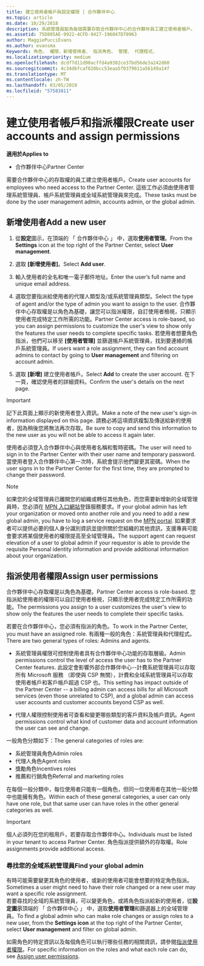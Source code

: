 ```yaml
---
title: 建立使用者帳戶與設定權限 | 合作夥伴中心
ms.topic: article
ms.date: 10/29/2018
description: 系統管理員能為每個需要存取合作夥伴中心的合作夥伴員工建立使用者帳戶。
ms.assetid: 75D805AE-9922-4CFD-9427-196047D70963
author: MaggiePucciEvans
ms.author: evansma
Keywords: 角色、 權限，新增使用者、 指派角色、 管理、 代理程式，
ms.localizationpriority: medium
ms.openlocfilehash: dcdf7d11d90acffd4a9302ce37bd56de3a242d60
ms.sourcegitcommit: 4c34d6fcaf020bcc53eaa5f0379011a56149a14f
ms.translationtype: MT
ms.contentlocale: zh-TW
ms.lasthandoff: 03/05/2019
ms.locfileid: "57583811"
---
```

# <a name="create-user-accounts-and-assign-permissions"></a><span data-ttu-id="9b6c5-104">建立使用者帳戶和指派權限</span><span class="sxs-lookup"><span data-stu-id="9b6c5-104">Create user accounts and assign permissions</span></span>

<span data-ttu-id="9b6c5-105">**適用於**</span><span class="sxs-lookup"><span data-stu-id="9b6c5-105">**Applies to**</span></span>

-  <span data-ttu-id="9b6c5-106">合作夥伴中心</span><span class="sxs-lookup"><span data-stu-id="9b6c5-106">Partner Center</span></span>

<span data-ttu-id="9b6c5-107">需要合作夥伴中心的存取權的員工建立使用者帳戶。</span><span class="sxs-lookup"><span data-stu-id="9b6c5-107">Create user accounts for employees who need access to the Partner Center.</span></span> <span data-ttu-id="9b6c5-108">這些工作必須由使用者管理系統管理員、帳戶系統管理員或全域系統管理員來完成。</span><span class="sxs-lookup"><span data-stu-id="9b6c5-108">These tasks must be done by the user management admin, accounts admin, or the global admin.</span></span> 


## <a name="add-a-new-user"></a><span data-ttu-id="9b6c5-109">新增使用者</span><span class="sxs-lookup"><span data-stu-id="9b6c5-109">Add a new user</span></span>

1. <span data-ttu-id="9b6c5-110">從**設定**圖示，在頂端的 「 合作夥伴中心 」 中，選取**使用者管理**。</span><span class="sxs-lookup"><span data-stu-id="9b6c5-110">From the **Settings** icon at the top right of the Partner Center, select **User management**.</span></span>

2.  <span data-ttu-id="9b6c5-111">選取 **\[新增使用者\]**。</span><span class="sxs-lookup"><span data-stu-id="9b6c5-111">Select **Add user**.</span></span>

3.  <span data-ttu-id="9b6c5-112">輸入使用者的全名和唯一電子郵件地址。</span><span class="sxs-lookup"><span data-stu-id="9b6c5-112">Enter the user’s full name and unique email address.</span></span>

4.  <span data-ttu-id="9b6c5-113">選取您要指派給使用者的代理人類型及/或系統管理員類型。</span><span class="sxs-lookup"><span data-stu-id="9b6c5-113">Select the type of agent and/or the type of admin you want to assign to the user.</span></span> <span data-ttu-id="9b6c5-114">合作夥伴中心存取權是以角色為基礎，讓您可以指派權限，自訂使用者檢視，只顯示使用者完成特定工作所需的功能。</span><span class="sxs-lookup"><span data-stu-id="9b6c5-114">Partner Center access is role-based, so you can assign permissions to customize the user's view to show only the features the user needs to complete specific tasks.</span></span>  <span data-ttu-id="9b6c5-115">若使用者想要角色指派，他們可以移至 **\[使用者管理\]** 並篩選帳戶系統管理員，找到要連絡的帳戶系統管理員。</span><span class="sxs-lookup"><span data-stu-id="9b6c5-115">If users want a role assignment, they can find account admins to contact by going to **User management** and filtering on account admin.</span></span>

5.  <span data-ttu-id="9b6c5-116">選取 **\[新增\]** 建立使用者帳戶。</span><span class="sxs-lookup"><span data-stu-id="9b6c5-116">Select **Add** to create the user account.</span></span> <span data-ttu-id="9b6c5-117">在下一頁，確認使用者的詳細資料。</span><span class="sxs-lookup"><span data-stu-id="9b6c5-117">Confirm the user's details on the next page.</span></span>

> [!IMPORTANT]  
> <span data-ttu-id="9b6c5-118">記下此頁面上顯示的新使用者登入資訊。</span><span class="sxs-lookup"><span data-stu-id="9b6c5-118">Make a note of the new user's sign-in information displayed on this page.</span></span> <span data-ttu-id="9b6c5-119">請務必將這項資訊複製及傳送給新的使用者，因為稍後您將無法再次存取。</span><span class="sxs-lookup"><span data-stu-id="9b6c5-119">Be sure to copy and send this information to the new user as you will not be able to access it again later.</span></span> 

<span data-ttu-id="9b6c5-120">使用者必須登入合作夥伴中心與使用者名稱和暫時密碼。</span><span class="sxs-lookup"><span data-stu-id="9b6c5-120">The user will need to sign in to the Partner Center with their user name and temporary password.</span></span> <span data-ttu-id="9b6c5-121">當使用者登入合作夥伴中心第一次時，系統會提示他們變更其密碼。</span><span class="sxs-lookup"><span data-stu-id="9b6c5-121">When the user signs in to the Partner Center for the first time, they are prompted to change their password.</span></span> 

> [!NOTE]  
>  <span data-ttu-id="9b6c5-122">如果您的全域管理員已離開您的組織或轉任其他角色，而您需要新增新的全域管理員時，您必須在 [MPN 入口網站](https://partner.microsoft.com/support)登錄服務要求。</span><span class="sxs-lookup"><span data-stu-id="9b6c5-122">If your global admin has left your organization or moved onto another role and you need to add a new global admin, you have to log a service request on the [MPN portal](https://partner.microsoft.com/support).</span></span> <span data-ttu-id="9b6c5-123">如果要求者可以提供必要的個人身分識別資訊並提供關於您組織的其他資訊，支援專員可能會要求將某個使用者的權限提高至全域管理員。</span><span class="sxs-lookup"><span data-stu-id="9b6c5-123">The support agent can request elevation of a user to global admin if your requestor is able to provide the requisite Personal identity information and provide additional information about your organization.</span></span>

## <a name="assign-user-permissions"></a><span data-ttu-id="9b6c5-124">指派使用者權限</span><span class="sxs-lookup"><span data-stu-id="9b6c5-124">Assign user permissions</span></span>

<span data-ttu-id="9b6c5-125">合作夥伴中心存取權是以角色為基礎。</span><span class="sxs-lookup"><span data-stu-id="9b6c5-125">Partner Center access is role-based.</span></span> <span data-ttu-id="9b6c5-126">您指派給使用者的權限可以自訂使用者檢視，只顯示使用者完成特定工作所需的功能。</span><span class="sxs-lookup"><span data-stu-id="9b6c5-126">The permissions you assign to a user customizes the user's view to show only the features the user needs to complete their specific tasks.</span></span> 

<span data-ttu-id="9b6c5-127">若要在合作夥伴中心，您必須有指派的角色。</span><span class="sxs-lookup"><span data-stu-id="9b6c5-127">To work in the Partner Center, you must have an assigned role.</span></span>  <span data-ttu-id="9b6c5-128">有兩種一般的角色：系統管理員和代理程式。</span><span class="sxs-lookup"><span data-stu-id="9b6c5-128">There are two general types of roles: Admins and agents.</span></span>

- <span data-ttu-id="9b6c5-129">系統管理員權限可控制使用者具有合作夥伴中心功能的存取層級。</span><span class="sxs-lookup"><span data-stu-id="9b6c5-129">Admin permissions control the level of access the user has to the Partner Center features.</span></span> <span data-ttu-id="9b6c5-130">此設定會影響外部合作夥伴中心--計費系統管理員可以存取所有 Microsoft 服務 （即使與 CSP 無關），計費和全域系統管理員可以存取使用者帳戶和客戶帳戶超過 CSP 也。</span><span class="sxs-lookup"><span data-stu-id="9b6c5-130">This setting has impact outside of the Partner Center -- a billing admin can access bills for all Microsoft services (even those unrelated to CSP), and a global admin can access user accounts and customer accounts beyond CSP as well.</span></span>

- <span data-ttu-id="9b6c5-131">代理人權限控制使用者可查看和變更哪些類型的客戶資料及帳戶資訊。</span><span class="sxs-lookup"><span data-stu-id="9b6c5-131">Agent permissions control what kind of customer data and account information the user can see and change.</span></span>
    
<span data-ttu-id="9b6c5-132">一般角色分類如下：</span><span class="sxs-lookup"><span data-stu-id="9b6c5-132">The general categories of roles are:</span></span> 
- <span data-ttu-id="9b6c5-133">系統管理員角色</span><span class="sxs-lookup"><span data-stu-id="9b6c5-133">Admin roles</span></span>
- <span data-ttu-id="9b6c5-134">代理人角色</span><span class="sxs-lookup"><span data-stu-id="9b6c5-134">Agent roles</span></span>
- <span data-ttu-id="9b6c5-135">獎勵角色</span><span class="sxs-lookup"><span data-stu-id="9b6c5-135">Incentives roles</span></span>
- <span data-ttu-id="9b6c5-136">推薦和行銷角色</span><span class="sxs-lookup"><span data-stu-id="9b6c5-136">Referral and marketing roles</span></span>


<span data-ttu-id="9b6c5-137">在每個一般分類中，每位使用者只能有一個角色，但同一位使用者在其他一般分類中也能擁有角色。</span><span class="sxs-lookup"><span data-stu-id="9b6c5-137">Within each of these general categories, a user can only have one role, but that same user can have roles in the other general categories as well.</span></span> 

>[!Important]
><span data-ttu-id="9b6c5-138">個人必須列在您的租用戶，若要存取合作夥伴中心。</span><span class="sxs-lookup"><span data-stu-id="9b6c5-138">Individuals must be listed in your tenant to access Partner Center.</span></span> <span data-ttu-id="9b6c5-139">角色指派提供額外的存取權。</span><span class="sxs-lookup"><span data-stu-id="9b6c5-139">Role assignments provide additional access.</span></span>


### <a name="find-your-global-admin"></a><span data-ttu-id="9b6c5-140">尋找您的全域系統管理員</span><span class="sxs-lookup"><span data-stu-id="9b6c5-140">Find your global admin</span></span>

<span data-ttu-id="9b6c5-141">有時可能需要變更其角色的使用者，或新的使用者可能會想要的特定角色指派。</span><span class="sxs-lookup"><span data-stu-id="9b6c5-141">Sometimes a user might need to have their role changed or a new user may want a specific role assignment.</span></span>  
<span data-ttu-id="9b6c5-142">若要尋找的全域的系統管理員，可以變更角色，或將角色指派給新的使用者，從**設定圖示**頂端的 「 合作夥伴中心 」 中，選取**使用者管理**和篩選器上的全域管理員。</span><span class="sxs-lookup"><span data-stu-id="9b6c5-142">To find a global admin who can make role changes or assign roles to a new user, from the **Settings icon** at the top right of the Partner Center, select **User management** and filter on global admin.</span></span> 

<span data-ttu-id="9b6c5-143">如需角色的特定資訊以及每個角色可以執行哪些任務的相關資訊，請參閱[指派使用者權限](permissions-overview.md)。</span><span class="sxs-lookup"><span data-stu-id="9b6c5-143">For specific information on the roles and what each role can do, see [Assign user permissions](permissions-overview.md).</span></span>





